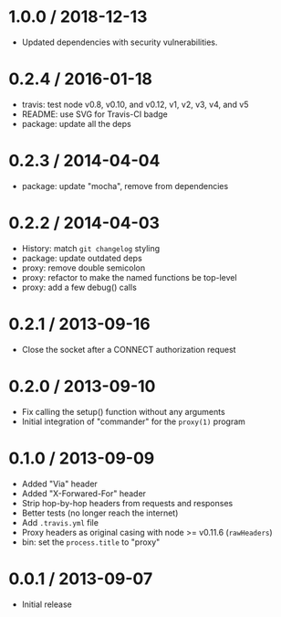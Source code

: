 
1.0.0 / 2018-12-13
==================

  * Updated dependencies with security vulnerabilities.

0.2.4 / 2016-01-18
==================

  * travis: test node v0.8, v0.10, and v0.12, v1, v2, v3, v4, and v5
  * README: use SVG for Travis-CI badge
  * package: update all the deps

0.2.3 / 2014-04-04
==================

  * package: update "mocha", remove from dependencies

0.2.2 / 2014-04-03
==================

  * History: match `git changelog` styling
  * package: update outdated deps
  * proxy: remove double semicolon
  * proxy: refactor to make the named functions be top-level
  * proxy: add a few debug() calls

0.2.1 / 2013-09-16
==================

  * Close the socket after a CONNECT authorization request

0.2.0 / 2013-09-10
==================

  * Fix calling the setup() function without any arguments
  * Initial integration of "commander" for the `proxy(1)` program

0.1.0 / 2013-09-09
==================

  * Added "Via" header
  * Added "X-Forwared-For" header
  * Strip hop-by-hop headers from requests and responses
  * Better tests (no longer reach the internet)
  * Add `.travis.yml` file
  * Proxy headers as original casing with node >= v0.11.6 (`rawHeaders`)
  * bin: set the `process.title` to "proxy"

0.0.1 / 2013-09-07
==================

  * Initial release
